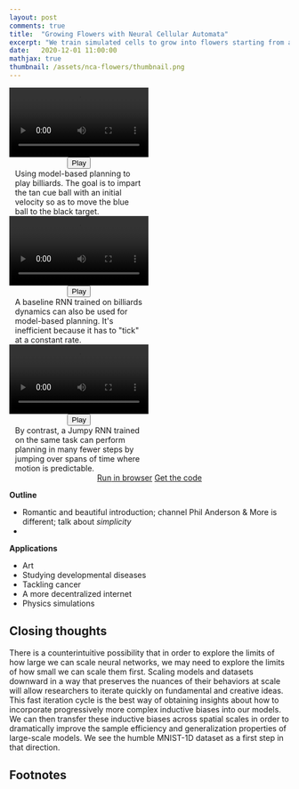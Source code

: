 ```yaml
---
layout: post
comments: true
title:  "Growing Flowers with Neural Cellular Automata"
excerpt: "We train simulated cells to grow into flowers starting from a single seed cell. In doing so, we obtain a powerful model of biological morphogenesis."
date:   2020-12-01 11:00:00
mathjax: true
thumbnail: /assets/nca-flowers/thumbnail.png
---
```


<div class="imgcap" style="display: block; margin-left: auto; margin-right: auto; width:99.9%">
  <div style="width:32%; min-width:250px; display: inline-block; vertical-align: top;text-align:center;padding-right:10px;">
    <video id="video_rose1" style="width:100%;min-width:250px;">
      <source src="/assets/nca-flowers/rose.mp4" type="video/mp4">
    </video>
    <button class="playbutton" id="video_rose1_button" onclick="playPauseRose1()">Play</button> 
    <div style="text-align: left;margin-left:10px;margin-right:10px;">Using model-based planning to play billiards. The goal is to impart the tan cue ball with an initial velocity so as to move the blue ball to the black target.</div>
  </div>
  <div style="width:32%; min-width:250px; display: inline-block; vertical-align: top;text-align:center;padding-right:10px;">
    <video id="video_rose2" style="width:100%;min-width:250px;">
      <source src="/assets/nca-flowers/rose2.mp4" type="video/mp4">
    </video>
    <button class="playbutton" id="video_rose2_button" onclick="playPauseRose2()">Play</button> 
    <div style="text-align:left;margin-left:10px;margin-right:10px;">A baseline RNN trained on billiards dynamics can also be used for model-based planning. It's inefficient because it has to "tick" at a constant rate.</div>
  </div>
   <div style="width:32%; min-width:250px; display: inline-block; vertical-align: top;text-align:center;">
    <video id="video_rose3" style="width:100%;min-width:250px;">
      <source src="/assets/nca-flowers/rose.mp4" type="video/mp4">
    </video>
    <button class="playbutton" id="video_rose3_button" onclick="playPauseRose3()">Play</button> 
    <div style="text-align:left;margin-left:10px;margin-right:10px;">By contrast, a Jumpy RNN trained on the same task can perform planning in many fewer steps by jumping over spans of time where motion is predictable.</div>
  </div>
</div>

<script> 
function playPauseRose1() { 
  var video = document.getElementById("video_rose1"); 
  var button = document.getElementById("video_rose1_button");
  if (video.paused) {
    video.play();
  button.textContent = "Pause";}
  else {
    video.pause(); 
  button.textContent = "Play";}
} 

function playPauseRose2() { 
  var video = document.getElementById("video_rose2"); 
  var button = document.getElementById("video_rose2_button");
  if (video.paused) {
    video.play();
  button.textContent = "Pause";}
  else {
    video.pause(); 
  button.textContent = "Play";}
} 

function playPauseRose3() { 
  var video = document.getElementById("video_rose3"); 
  var button = document.getElementById("video_rose3_button");
  if (video.paused) {
    video.play();
  button.textContent = "Pause";}
  else {
    video.pause(); 
  button.textContent = "Play";}
} 
</script>

<div style="display: block; margin-left: auto; margin-right: auto; width:100%; text-align:center;">
  <a href="" id="linkbutton" target="_blank"><span class="colab-span">Run</span> in browser</a>
  <a href="https://github.com/greydanus" id="linkbutton" target="_blank">Get the code</a>
</div>

**Outline**
* Romantic and beautiful introduction; channel Phil Anderson & More is different; talk about _simplicity_
* 

**Applications**
* Art
* Studying developmental diseases
* Tackling cancer
* A more decentralized internet
* Physics simulations

## Closing thoughts

There is a counterintuitive possibility that in order to explore the limits of how large we can scale neural networks, we may need to explore the limits of how small we can scale them first. Scaling models and datasets downward in a way that preserves the nuances of their behaviors at scale will allow researchers to iterate quickly on fundamental and creative ideas. This fast iteration cycle is the best way of obtaining insights about how to incorporate progressively more complex inductive biases into our models. We can then transfer these inductive biases across spatial scales in order to dramatically improve the sample efficiency and generalization properties of large-scale models. We see the humble MNIST-1D dataset as a first step in that direction.

## Footnotes
[^fn1]: Trunk, Gerard V. "[A problem of dimensionality: A simple example](https://ieeexplore.ieee.org/document/4766926)." IEEE Transactions on pattern analysis and machine intelligence 3 (1979): 306-307.
